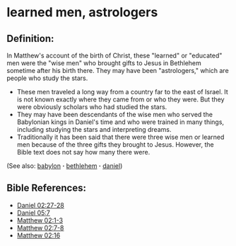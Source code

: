 # learned men, astrologers #

## Definition: ##

In Matthew's account of the birth of Christ, these "learned" or "educated" men were the "wise men" who brought gifts to Jesus in Bethlehem sometime after his birth there. They may have been "astrologers," which are people who study the stars.

* These men traveled a long way from a country far to the east of Israel. It is not known exactly where they came from or who they were. But they were obviously scholars who had studied the stars.
* They may have been descendants of the wise men who served the Babylonian kings in Daniel's time and who were trained in many things, including studying the stars and interpreting dreams.
* Traditionally it has been said that there were three wise men or learned men because of the three gifts they brought to Jesus. However, the Bible text does not say how many there were.

(See also: [babylon](../other/babylon.md) **·** [bethlehem](../other/bethlehem.md) **·** [daniel](../other/daniel.md))

## Bible References: ##

* [Daniel 02:27-28](https://door43.org/en/bible/notes/dan/02/27)
* [Daniel 05:7](https://door43.org/en/bible/notes/dan/05/07)
* [Matthew 02:1-3](https://door43.org/en/bible/notes/mat/02/01)
* [Matthew 02:7-8](https://door43.org/en/bible/notes/mat/02/07)
* [Matthew 02:16](https://door43.org/en/bible/notes/mat/02/16)


